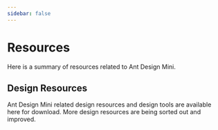 ```yaml
---
sidebar: false
---
```


# Resources

Here is a summary of resources related to Ant Design Mini.

## Design Resources

Ant Design Mini related design resources and design tools are available here for download. More design resources are being sorted out and improved.

<!-- <ResourceCard title="Sketch 组件包" description="移动组件 Sketch 模板包" link="https://gw.alipayobjects.com/os/bmw-prod/b5db6765-b75a-4c4f-975d-4ae23a696b04.sketch" image="https://gw.alipayobjects.com/zos/bmw-prod/49ece2a4-b8c3-4e95-8d40-c67dc95c3d85.svg"></ResourceCard> -->

<!-- <ResourceCard title="媒体素材" description="antd-mini 的 logo 和 banner" link="https://gw.alipayobjects.com/os/bmw-prod/c00078ee-67aa-4170-be69-f4eaef2a579e.zip" image="https://gw.alipayobjects.com/zos/bmw-prod/be366cde-85c9-401e-8a74-cf2126fd99eb.svg"></ResourceCard> -->
